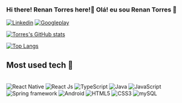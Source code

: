 ### Hi there! Renan Torres here!👋 Olá! eu sou Renan Torres 🤙

[![Linkedin](https://img.shields.io/badge/LinkedIn-0077B5?style=for-the-badge&logo=linkedin&logoColor=white)](https://www.linkedin.com/in/renan-torres-3ba43560/)
[![Googleplay](https://img.shields.io/badge/Google_Play-414141?style=for-the-badge&logo=google-play&logoColor=white)](https://play.google.com/store/apps/details?id=com.engrenantorres.sesmc)


[![Torres's GitHub stats](https://github-readme-stats.vercel.app/api?username=engRenanTorres&theme=dark)](https://github.com/engRenanTorres/github-readme-stats)

[![Top Langs](https://github-readme-stats.vercel.app/api/top-langs/?username=engRenanTorres&theme=dark)](https://github.com/engRenanTorres/github-readme-stats)

## Most used tech 🚀

<div style="display: inline_block"><br/>
  <img align="center" alt="React Native" src="https://img.shields.io/badge/React-20232A?style=for-the-badge&logo=react&logoColor=61DAFB"/>
  <img align="center" alt="React Js" src="https://img.shields.io/badge/React_Native-20232A?style=for-the-badge&logo=react&logoColor=61DAFB"/>
  <img align="center" alt="TypeScript" src="https://img.shields.io/badge/TypeScript-007ACC?style=for-the-badge&logo=typescript&logoColor=white"/>
  <img align="center" alt="Java" src="https://img.shields.io/badge/Java-ED8B00?style=for-the-badge&logo=java&logoColor=white"/>
  <img align="center" alt="JavaScript" src="https://img.shields.io/badge/JavaScript-F7DF1E?style=for-the-badge&logo=javascript&logoColor=black"/>
  <img align="center" alt="Spring framework" src="https://img.shields.io/badge/Spring-6DB33F?style=for-the-badge&logo=spring&logoColor=white"/>
  <img align="center" alt="Android" src="https://img.shields.io/badge/Android-3DDC84?style=for-the-badge&logo=android&logoColor=white"/>
  <img align="center" alt="HTML5" src="https://img.shields.io/badge/HTML-239120?style=for-the-badge&logo=html5&logoColor=white"/>
  <img align="center" alt="CSS3" src="https://img.shields.io/badge/CSS3-1572B6?style=for-the-badge&logo=css3&logoColor=white"/>
  <img align="center" alt="mySQL" src="https://img.shields.io/badge/MySQL-00000F?style=for-the-badge&logo=mysql&logoColor=white"/>
</div>
